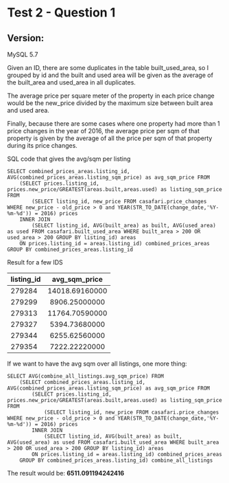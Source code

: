 # Test 2  - Question 1

## Version:

MySQL 5.7

Given an ID, there are some duplicates in the table built_used_area, so I grouped by id and the built and used area will be given as the average of the built_area and used_area in all duplicates.

The average price per square meter of the property in each price change would be the new_price divided by the maximum size between built area and used area.

Finally, because there are some cases where one property had more than 1 price changes in the year of 2016, the average price per sqm of that property is given by the average of all the price per sqm of that property during its price changes.

SQL code that gives the avg/sqm per listing

```
SELECT combined_prices_areas.listing_id, AVG(combined_prices_areas.listing_sqm_price) as avg_sqm_price FROM
	(SELECT prices.listing_id, prices.new_price/GREATEST(areas.built,areas.used) as listing_sqm_price FROM
		(SELECT listing_id, new_price FROM casafari.price_changes WHERE new_price - old_price > 0 and YEAR(STR_TO_DATE(change_date,'%Y-%m-%d')) = 2016) prices
	INNER JOIN
		(SELECT listing_id, AVG(built_area) as built, AVG(used_area) as used FROM casafari.built_used_area WHERE built_area > 200 OR used_area > 200 GROUP BY listing_id) areas
	ON prices.listing_id = areas.listing_id) combined_prices_areas
GROUP BY combined_prices_areas.listing_id
```

Result for a few IDS

|listing_id |avg_sqm_price|
| ------------- |:-------------:| 
|279284	|14018.69160000|
|279299	|8906.25000000|
|279313	|11764.70590000|
|279327	|5394.73680000|
|279344	|6255.62560000|
|279354	|7222.22220000|

If we want to have the avg sqm over all listings, one more thing:

```
SELECT AVG(combine_all_listings.avg_sqm_price) FROM 
	(SELECT combined_prices_areas.listing_id, AVG(combined_prices_areas.listing_sqm_price) as avg_sqm_price FROM
		(SELECT prices.listing_id, prices.new_price/GREATEST(areas.built,areas.used) as listing_sqm_price FROM
			(SELECT listing_id, new_price FROM casafari.price_changes WHERE new_price - old_price > 0 and YEAR(STR_TO_DATE(change_date,'%Y-%m-%d')) = 2016) prices
		INNER JOIN
			(SELECT listing_id, AVG(built_area) as built, AVG(used_area) as used FROM casafari.built_used_area WHERE built_area > 200 OR used_area > 200 GROUP BY listing_id) areas
		ON prices.listing_id = areas.listing_id) combined_prices_areas
	GROUP BY combined_prices_areas.listing_id) combine_all_listings
```

The result would be: **6511.091194242416**




